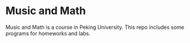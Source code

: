 # Music and Math

Music and Math is a course in Peking University. This repo includes some programs for homeworks and labs.
